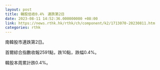 ```yaml
---
layout: post
title: 韓股低收0.4%　連跌第2日
date: 2023-08-11 14:52:36.000000000 +08:00
link: https://news.rthk.hk/rthk/ch/component/k2/1713070-20230811.htm
categories: rthk
---
```


南韓股市連跌第2日。

首爾綜合指數收報2591點，跌10點，跌幅0.4%。 

韓股本周累計跌0.4%。
